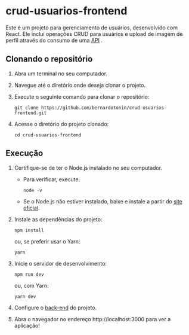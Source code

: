 
# crud-usuarios-frontend

Este é um projeto para gerenciamento de usuários, desenvolvido com React. Ele inclui operações CRUD para usuários e upload de imagem de perfil através do consumo de uma [API](https://github.com/bernardotonin/crud-usuarios-backend) .

## Clonando o repositório

1.  Abra um terminal no seu computador.
    
2.  Navegue até o diretório onde deseja clonar o projeto.
    
3.  Execute o seguinte comando para clonar o repositório:
    
    ```
    git clone https://github.com/bernardotonin/crud-usuarios-frontend.git
    ```
    
4.  Acesse o diretório do projeto clonado:
    
    ```
    cd crud-usuarios-frontend
    ```
    

## Execução

1.  Certifique-se de ter o Node.js instalado no seu computador.
    
    -   Para verificar, execute:
        
        ```
        node -v
        ```
        
    -   Se o Node.js não estiver instalado, baixe e instale a partir do [site oficial](https://nodejs.org/).
        
2.  Instale as dependências do projeto:
    
    ```
    npm install
    ```
    
    ou, se preferir usar o Yarn:
    
    ```
    yarn
    ```
    
3.  Inicie o servidor de desenvolvimento:
    
    ```
    npm run dev
    ```
    
    ou, com Yarn:
    
    ```
    yarn dev
    ```
    
4.  Configure o [back-end](https://github.com/bernardotonin/crud-usuarios-backend) do projeto.
5.  Abra o navegador no endereço http://localhost:3000 para ver a aplicação!
    
